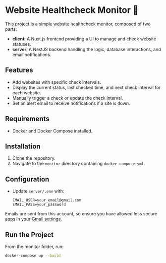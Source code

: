 # Website Healthcheck Monitor 🏥

This project is a simple website healthcheck monitor, composed of two parts:

- **client**: A Nuxt.js frontend providing a UI to manage and check website statuses.
- **server**: A NestJS backend handling the logic, database interactions, and email notifications.

## Features

- Add websites with specific check intervals.
- Display the current status, last checked time, and next check interval for each website.
- Manually trigger a check or update the check interval.
- Set an alert email to receive notifications if a site is down.

## Requirements

- Docker and Docker Compose installed.

## Installation

1. Clone the repository.
2. Navigate to the `monitor` directory containing `docker-compose.yml`.

## Configuration

- Update `server/.env` with:
  ```env
  EMAIL_USER=your_email@gmail.com
  EMAIL_PASS=your_password
  ```
Emails are sent from this account, so ensure you have allowed less secure apps in your [Gmail settings](https://myaccount.google.com/apppasswords).

## Run the Project
From the monitor folder, run:
```bash
docker-compose up --build
```